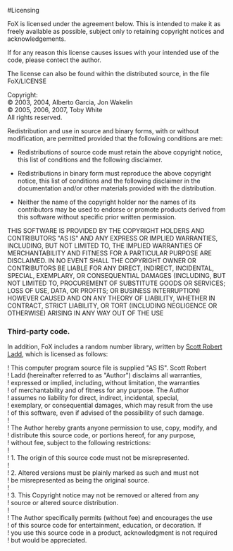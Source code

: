 #Licensing


FoX is licensed under the agreement below. This is intended to make it as freely available as possible, subject only to retaining copyright notices and acknowledgements.

If for any reason this license causes issues with your intended use of the code, please contect the author.

The license can also be found within the distributed source, in the file FoX/LICENSE

Copyright:  
&copy; 2003, 2004, Alberto Garcia, Jon Wakelin   
&copy; 2005, 2006, 2007, Toby White  
All rights reserved.

Redistribution and use in source and binary forms, with or without 
modification, are permitted provided that the following conditions are
met:
        
* Redistributions of source code must retain the above copyright notice, 
this list of conditions and the following disclaimer.
        
* Redistributions in binary form must reproduce the above copyright
notice, this list of conditions and the following disclaimer in the
documentation and/or other materials provided with the distribution.
        
* Neither the name of the copyright holder nor the names of its
contributors may be used to endorse or promote products derived from
this software without specific prior written permission.


THIS SOFTWARE IS PROVIDED BY THE COPYRIGHT HOLDERS AND CONTRIBUTORS
"AS IS" AND ANY EXPRESS OR IMPLIED WARRANTIES, INCLUDING, BUT NOT 
LIMITED TO, THE IMPLIED WARRANTIES OF MERCHANTABILITY AND FITNESS FOR
A PARTICULAR PURPOSE ARE DISCLAIMED.  IN NO EVENT SHALL THE COPYRIGHT
OWNER OR CONTRIBUTORS BE LIABLE FOR ANY DIRECT, INDIRECT, INCIDENTAL,
SPECIAL, EXEMPLARY, OR CONSEQUENTIAL DAMAGES (INCLUDING, BUT NOT 
LIMITED TO, PROCUREMENT OF SUBSTITUTE GOODS OR SERVICES; LOSS OF USE, 
DATA, OR PROFITS; OR BUSINESS INTERRUPTION) HOWEVER CAUSED AND ON ANY
THEORY OF LIABILITY, WHETHER IN CONTRACT, STRICT LIABILITY, OR TORT 
(INCLUDING NEGLIGENCE OR OTHERWISE) ARISING IN ANY WAY OUT OF THE USE 

### Third-party code.

In addition, FoX includes a random number library, written by [Scott Robert Ladd](http://www.coyotegulch.com), which is licensed as follows:
 
!  This computer program source file is supplied "AS IS". Scott Robert  
!  Ladd (hereinafter referred to as "Author") disclaims all warranties,  
!  expressed or implied, including, without limitation, the warranties  
!  of merchantability and of fitness for any purpose. The Author  
!  assumes no liability for direct, indirect, incidental, special,  
!  exemplary, or consequential damages, which may result from the use   
!  of this software, even if advised of the possibility of such damage.   
!    
!  The Author hereby grants anyone permission to use, copy, modify, and  
!  distribute this source code, or portions hereof, for any purpose,  
!  without fee, subject to the following restrictions:  
!    
!      1. The origin of this source code must not be misrepresented.  
!    
!      2. Altered versions must be plainly marked as such and must not  
!         be misrepresented as being the original source.   
!    
!      3. This Copyright notice may not be removed or altered from any  
!         source or altered source distribution.  
!    
!  The Author specifically permits (without fee) and encourages the use   
!  of this source code for entertainment, education, or decoration. If  
!  you use this source code in a product, acknowledgment is not required  
!  but would be appreciated.  
